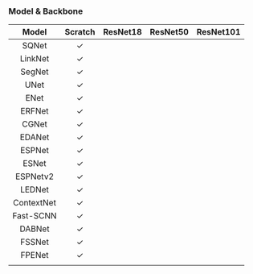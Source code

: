 ### Model & Backbone

|   Model    | Scratch | ResNet18 | ResNet50 | ResNet101 |
| :--------: | :-----: | :------: | :------: | :-------: |
|   SQNet    |    ✓    |          |          |           |
|  LinkNet   |    ✓    |          |          |           |
|   SegNet   |    ✓    |          |          |           |
|    UNet    |    ✓    |          |          |           |
|    ENet    |    ✓    |          |          |           |
|   ERFNet   |    ✓    |          |          |           |
|   CGNet    |    ✓    |          |          |           |
|   EDANet   |    ✓    |          |          |           |
|   ESPNet   |    ✓    |          |          |           |
|   ESNet    |    ✓    |          |          |           |
|  ESPNetv2  |    ✓    |          |          |           |
|   LEDNet   |    ✓    |          |          |           |
| ContextNet |    ✓    |          |          |           |
| Fast-SCNN  |    ✓    |          |          |           |
|   DABNet   |    ✓    |          |          |           |
|   FSSNet   |    ✓    |          |          |           |
|   FPENet   |    ✓    |          |          |           |
|            |         |          |          |           |









